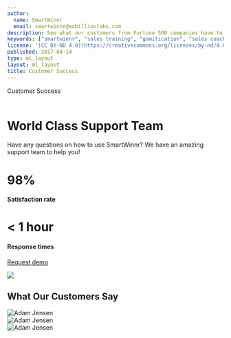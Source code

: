 ```yaml
---
author:
  name: SmartWinnr
  email: smartwinnr@mobillionlabs.com
description: See what our customers from Fortune 500 companies have to say about their experience with SmartWinnr
keywords: ["smartwinnr", "sales training", "gamification", "sales coaching", "sales performance", "sales enablement", "solutions"]
license: '[CC BY-ND 4.0](https://creativecommons.org/licenses/by-nd/4.0)'
published: 2017-04-14
type: ml_layout
layout: ml_layout
title: Customer Success
---
```


<div class="">
  <div class="ml_customer_success_top_section row padding50">
    <div class="col-lg-12 col-md-12 col-sm-12 col-xs-12">
      <div class="ml_label ml_smartpath_badge">Customer Success</div><br>
      <h1>World Class Support Team</h1>
      <div class="ml-font20">Have any questions on how to use SmartWinnr? We have an amazing support team to help you!</div>
      <div class="row ml-margin-top20">
        <div class="col-lg-6 col-md-6 col-sm-12 col-xs-12">
          <div class="pull-left">
            <h1>98%</h1>
            <h4>Satisfaction rate</h4>
          </div>
          <div class="pull-right">
            <h1> < 1 hour</h1>
            <h4>Response times</h4>
          </div>
        </div>
      </div>
      <p align="left" class="ml-padding-top ml-padding-bottom10"><a class="ml-button" align="center" href="/request-demo">Request demo</a></p>
    </div>
  </div>
  <img class="swoop" src="/images/swoop_mask.min.svg">
</div>

<section class="ml-background-white ml-padding-top-bottom5">
  <h1 class="ml-padding-left30">What Our Customers Say</h1> 
  <div class="row">
    <div class="col-lg-4 col-md-4 col-sm-12 col-xs-12">
      <img src="https://res.cloudinary.com/smartwinnr/image/upload/f_auto,q_auto/v1581427856/website/Images/Adam_Jensen_amarup.png" alt="Adam Jensen">
    </div>
    <div class="col-lg-4 col-md-4 col-sm-12 col-xs-12">
      <img src="https://res.cloudinary.com/smartwinnr/image/upload/f_auto,q_auto/v1581427856/website/Images/Laura_Welch_hp4kap.png" alt="Adam Jensen">
    </div>
    <div class="col-lg-4 col-md-4 col-sm-12 col-xs-12">
      <img src="https://res.cloudinary.com/smartwinnr/image/upload/f_auto,q_auto/v1581427856/website/Images/Marty_Tanner_p3js8x.png" alt="Adam Jensen">
    </div>
  </div>
</section>

<!-- <section class="ml-background-white padding50">
  <div class="row ml-margin-bottom20">
    <div class="col-lg-7 col-md-7 col-sm-12 col-xs-12">
      <h1>World Class Support Team</h1>
      <div class="ml-font20">If you have any questions on how to use SmartWinnr and whether it can benefit your organization, we have an amazing support team to help you!</div>
      <div class="row ml-margin-top20">
        <div class="col-lg-12 col-md-12 col-sm-12 col-xs-12">
          <div class="pull-left">
            <h1>98%</h1>
            <h4>Satisfaction rate</h4>
          </div>
          <div class="pull-right">
            <h1> < 1 hour</h1>
            <h4>Response times</h4>
          </div>
        </div>
      </div>
      <div class="row">
        <p align="center" class="ml-padding-top ml-padding-bottom10"><a class="ml-button-blue" align="center" href="/request-demo">Ask A Question</a></p>
      </div>
    </div>
    <div class="col-lg-5 col-md-5 col-sm-12 col-xs-12">
      <img class="" alt="Image" src="/images/home_world_class_support_team.png">
    </div>
  </div>
</section> -->